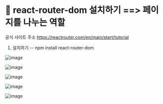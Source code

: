 # 🍊 react-router-dom 설치하기 ==> 페이지를 나누는 역할

공식 사이트 주소 https://reactrouter.com/en/main/start/tutorial

1) 설치하기 -- npm install react-router-dom

![image](https://github.com/hyunju960429/React/assets/145514544/288463fd-4a80-47bc-9814-ded10f3bd1aa)

![image](https://github.com/hyunju960429/React/assets/145514544/38479ed5-d990-489e-b911-dc749f5ef8c6)

![image](https://github.com/hyunju960429/React/assets/145514544/ba0082ef-f6a0-4506-aa30-05ef0524065b)


![image](https://github.com/hyunju960429/React/assets/145514544/44c456ee-2b2d-41c5-bed3-c9cb0e0c21c0)

![image](https://github.com/hyunju960429/React/assets/145514544/872d0980-934d-4fe6-a890-d2c95cfe9b73)

